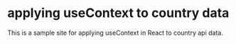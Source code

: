 # applying useContext to country data

This is a sample site for applying useContext in React to country api data. 